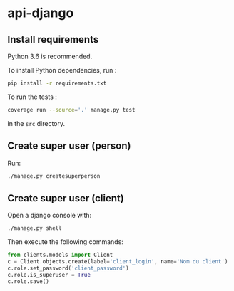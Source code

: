 api-django
==========

Install requirements
--------------------

Python 3.6 is recommended.

To install Python dependencies, run :

```bash
pip install -r requirements.txt
```

To run the tests :

```bash
coverage run --source='.' manage.py test
```

in the `src` directory.

Create super user (person)
--------------------------

Run:

```bash
./manage.py createsuperperson
```

Create super user (client)
--------------------------

Open a django console with:

```bash
./manage.py shell
```

Then execute the following commands:

```python
from clients.models import Client
c = Client.objects.create(label='client_login', name='Nom du client')
c.role.set_password('client_password')
c.role.is_superuser = True
c.role.save()
```

